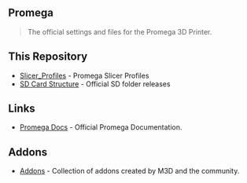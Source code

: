 
## Promega

> The official settings and files for the Promega 3D Printer.

## This Repository

* [Slicer_Profiles](https://github.com/PrintM3D/Promega/tree/devel/Slicer_Profiles) - Promega Slicer Profiles
* [SD Card Structure](https://github.com/PrintM3D/Promega/tree/devel/SD%20Card%20Structure) - Official SD folder releases

## Links
* [Promega Docs](http://promega.printm3d.com) - Official Promega Documentation. 

## Addons
* [Addons](https://github.com/PrintM3D/Promega/tree/devel/addons) - Collection of addons created by M3D and the community.
